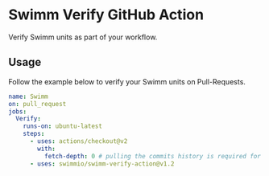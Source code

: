 # Swimm Verify GitHub Action
Verify Swimm units as part of your workflow.

## Usage
Follow the example below to verify your Swimm units on Pull-Requests. 
  
```yaml
name: Swimm
on: pull_request
jobs:
  Verify:
    runs-on: ubuntu-latest
    steps:
      - uses: actions/checkout@v2
        with:
          fetch-depth: 0 # pulling the commits history is required for the verification to function properly
      - uses: swimmio/swimm-verify-action@v1.2
```